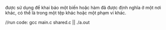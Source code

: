 được sử dụng để khai báo một biến hoặc hàm đã được định nghĩa ở một nơi khác, có thể là trong một tệp khác hoặc một phạm vi khác.

//run code: gcc main.c shared.c || ./a.out
